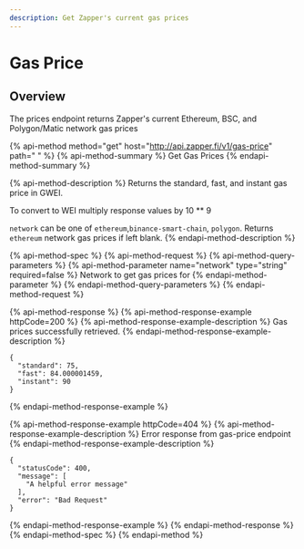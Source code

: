 ```yaml
---
description: Get Zapper's current gas prices
---
```


# Gas Price

## Overview

The prices endpoint returns Zapper's current Ethereum, BSC, and Polygon/Matic network gas prices

{% api-method method="get" host="http://api.zapper.fi/v1/gas-price" path=" " %}
{% api-method-summary %}
Get Gas Prices
{% endapi-method-summary %}

{% api-method-description %}
Returns the standard, fast, and instant gas price in GWEI.   
  
To convert to WEI multiply response values by 10 \*\* 9  
  
`network` can be one of `ethereum`,`binance-smart-chain`, `polygon`. Returns `ethereum` network gas prices if left blank.
{% endapi-method-description %}

{% api-method-spec %}
{% api-method-request %}
{% api-method-query-parameters %}
{% api-method-parameter name="network" type="string" required=false %}
Network to get gas prices for
{% endapi-method-parameter %}
{% endapi-method-query-parameters %}
{% endapi-method-request %}

{% api-method-response %}
{% api-method-response-example httpCode=200 %}
{% api-method-response-example-description %}
Gas prices successfully retrieved.
{% endapi-method-response-example-description %}

```
{
  "standard": 75,
  "fast": 84.000001459,
  "instant": 90
}
```
{% endapi-method-response-example %}

{% api-method-response-example httpCode=404 %}
{% api-method-response-example-description %}
Error response from gas-price endpoint
{% endapi-method-response-example-description %}

```
{
  "statusCode": 400,
  "message": [
    "A helpful error message"
  ],
  "error": "Bad Request"
}
```
{% endapi-method-response-example %}
{% endapi-method-response %}
{% endapi-method-spec %}
{% endapi-method %}



